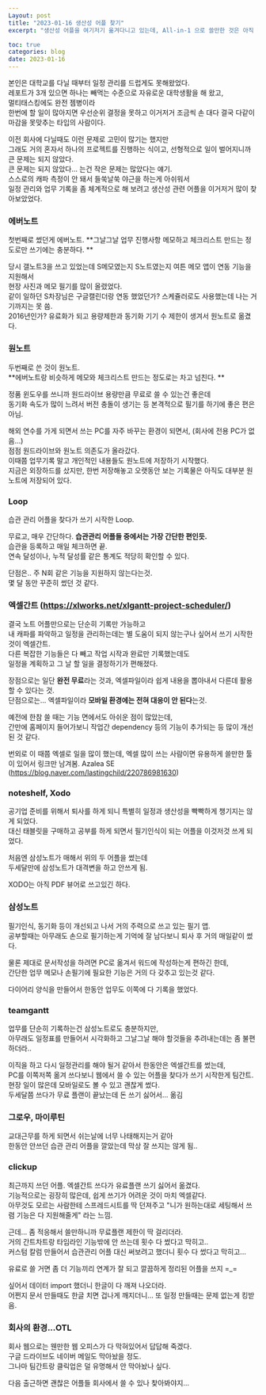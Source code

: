 ```yaml
---
Layout: post
title: "2023-01-16 생산성 어플 찾기"
excerpt: "생산성 어플을 여기저기 옮겨다니고 있는데, All-in-1 으로 쓸만한 것은 아직 찾지 못했다."

toc: true
categories: blog
date: 2023-01-16
---
```


본인은 대학교를 다닐 때부터 일정 관리를 드럽게도 못해왔었다.  
레포트가 3개 있으면 하나는 빼먹는 수준으로 자유로운 대학생활을 해 왔고,  
멀티태스킹에도 완전 젬병이라  
한번에 할 일이 많아지면 우선순위 결정을 못하고 이거저거 조금씩 손 대다 결국 다같이 마감을 못맞추는 타입의 사람이다.  

이전 회사에 다닐때도 이런 문제로 고민이 많기는 했지만  
그래도 거의 혼자서 하나의 프로젝트를 진행하는 식이고, 선형적으로 일이 벌어지니까 큰 문제는 되지 않았다.  
큰 문제는 되지 않았다... 는건 작은 문제는 많았다는 얘기.  
스스로의 캐파 측정이 안 돼서 들쑥날쑥 야근을 하는게 아쉬워서  
일정 관리와 업무 기록을 좀 체계적으로 해 보려고 생산성 관련 어플을 이거저거 많이 찾아보았었다.  


### 에버노트

첫번째로 썼던게 에버노트.
**그날그날 업무 진행사항 메모하고 체크리스트 만드는 정도로만 쓰기에는 충분하다.  **

당시 갤노트3을 쓰고 있었는데 S메모였는지 S노트였는지 여튼 메모 앱이 연동 기능을 지원해서  
현장 사진과 메모 필기를 많이 올렸었다.  
같이 일하던 S차장님은 구글캘린더랑 연동 했었던가? 스케쥴러로도 사용했는데 나는 거기까지는 못 씀.  
2016년인가? 유료화가 되고 용량제한과 동기화 기기 수 제한이 생겨서 원노트로 옮겼다.


### 원노트

두번째로 쓴 것이 원노트.  
**에버노트랑 비슷하게 메모와 체크리스트 만드는 정도로는 차고 넘친다.  **

정품 윈도우를 쓰니까 원드라이브 용량만큼 무료로 쓸 수 있는건 좋은데  
동기화 속도가 많이 느려서 버전 충돌이 생기는 등 본격적으로 필기를 하기에 좋은 편은 아님.  

해외 연수를 가게 되면서 쓰는 PC를 자주 바꾸는 환경이 되면서, (회사에 전용 PC가 없음...)  
점점 원드라이브와 원노트 의존도가 올라갔다.  
이때쯤 업무기록 말고 개인적인 내용들도 원노트에 저장하기 시작했다.  
지금은 외장하드를 샀지만, 한번 저장해놓고 오랫동안 보는 기록물은 아직도 대부분 원노트에 저장되어 있다.  


### Loop

습관 관리 어플을 찾다가 쓰기 시작한 Loop.  

무료고, 매우 간단하다. **습관관리 어플들 중에서는 가장 간단한 편인듯.**  
습관을 등록하고 매일 체크하면 끝.  
연속 달성이나, 누적 달성률 같은 통계도 적당히 확인할 수 있다.  

단점은.. 주 N회 같은 기능을 지원하지 않는다는것.  
몇 달 동안 꾸준히 썼던 것 같다.



### 엑셀간트 (https://xlworks.net/xlgantt-project-scheduler/)

결국 노트 어플만으로는 단순히 기록만 가능하고  
내 캐파를 파악하고 일정을 관리하는데는 별 도움이 되지 않는구나 싶어서 쓰기 시작한 것이 엑셀간트.  
다른 복잡한 기능들은 다 빼고 작업 시작과 완료만 기록했는데도  
일정을 계획하고 그 날 할 일을 결정하기가 편해졌다.  

장점으로는 일단 **완전 무료**라는 것과, 엑셀파일이라 쉽게 내용을 뽑아내서 다른데 활용할 수 있다는 것.  
단점으로는... 엑셀파일이라 **모바일 환경에는 전혀 대응이 안 된다**는것.  

예전에 한참 쓸 때는 기능 면에서도 아쉬운 점이 많았는데,  
간만에 홈페이지 들어가보니 작업간 dependency 등의 기능이 추가되는 등 많이 개선된 것 같다.  

번외로 이 때쯤 엑셀로 일을 많이 했는데, 엑셀 많이 쓰는 사람이면 유용하게 쓸만한 툴이 있어서 링크만 남겨봄.
Azalea SE (https://blog.naver.com/lastingchild/220786981630)


### noteshelf, Xodo

공기업 준비를 위해서 퇴사를 하게 되니 특별히 일정과 생산성을 빡빡하게 챙기지는 않게 되었다.  
대신 태블릿을 구매하고 공부를 하게 되면서 필기인식이 되는 어플을 이것저것 쓰게 되었다.   

처음엔 삼성노트가 매해서 위의 두 어플을 썼는데  
두세달만에 삼성노트가 대격변을 하고 안쓰게 됨.  

XODO는 아직 PDF 뷰어로 쓰고있긴 하다.  


### 삼성노트

필기인식, 동기화 등이 개선되고 나서 거의 주력으로 쓰고 있는 필기 앱.  
공부할때는 아무래도 손으로 필기하는게 기억에 잘 남다보니 퇴사 후 거의 매일같이 썼다.  

물론 제대로 문서작성을 하려면 PC로 옮겨서 워드에 작성하는게 편하긴 한데,  
간단한 업무 메모나 손필기에 필요한 기능은 거의 다 갖추고 있는것 같다.  

다이어리 양식을 만들어서 한동안 업무도 이쪽에 다 기록을 했었다.  


### teamgantt  

업무를 단순히 기록하는건 삼성노트로도 충분하지만,  
아무래도 일정표를 만들어서 시각화하고 그날그날 해야 할것들을 추려내는데는 좀 불편하더라..  

이직을 하고 다시 일정관리를 해야 될거 같아서 한동안은 엑셀간트를 썼는데,  
PC를 이쪽저쪽 옮겨 쓰다보니 웹에서 쓸 수 있는 어플을 찾다가 쓰기 시작한게 팀간트.  
현장 일이 많은데 모바일로도 볼 수 있고 괜찮게 썼다.  
두세달쯤 쓰다가 무료 플랜이 끝났는데 돈 쓰기 싫어서... 옮김  


### 그로우, 마이루틴

교대근무를 하게 되면서 쉬는날에 너무 나태해지는거 같아  
한동안 안쓰던 습관 관리 어플을 깔았는데 막상 잘 쓰지는 않게 됨..  


### clickup  

최근까지 쓰던 어플. 엑셀간트 쓰다가 유료플랜 쓰기 싫어서 옮겼다.  
기능적으로는 굉장히 많은데, 쉽게 쓰기가 어려운 것이 마치 엑셀같다.  
아무것도 모르는 사람한테 스프레드시트를 딱 던져주고 "니가 원하는대로 세팅해서 쓰렴 기능은 다 지원해줄게" 라는 느낌.  

근데... 좀 적응해서 쓸만하니까 무료플랜 제한이 딱 걸리더라.  
거의 간트차트랑 타임라인 기능밖에 안 쓰는데 횟수 다 썼다고 막히고..  
커스텀 칼럼 만들어서 습관관리 어플 대신 써보려고 했더니 횟수 다 썼다고 막히고...  

유료로 쓸 거면 좀 더 기능끼리 연계가 잘 되고 깔끔하게 정리된 어플을 쓰지 =_=  

싶어서 데이터 import 했더니 한글이 다 깨져 나오더라.  
어쩐지 문서 만들때도 한글 치면 겁나게 깨지더니... 또 일정 만들때는 문제 없는게 킹받음.  


### 회사의 환경...OTL

회사 웹으로는 웬만한 웹 오피스가 다 막혀있어서 답답해 죽겠다.  
구글 드라이브도 네이버 메일도 막아놨을 정도.  
그나마 팀간트랑 클릭업은 덜 유명해서 안 막아놨나 싶다.  

다음 출근하면 괜찮은 어플들 회사에서 쓸 수 있나 찾아봐야지...  
